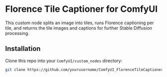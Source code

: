 # Florence Tile Captioner for ComfyUI

This custom node splits an image into tiles, runs Florence captioning per tile, and returns the tile images and captions for further Stable Diffusion processing.

## Installation

Clone this repo into your `ComfyUI/custom_nodes` directory:

```bash
git clone https://github.com/yourusername/ComfyUI_FlorenceTileCaptioner.git
